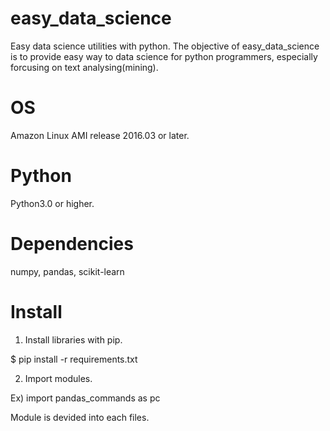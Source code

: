 # easy_data_science
Easy data science utilities with python. The objective of easy_data_science is to provide easy way to data science for python programmers, especially forcusing on text analysing(mining).

# OS
Amazon Linux AMI release 2016.03 or later.

# Python
Python3.0 or higher.

# Dependencies
numpy, pandas, scikit-learn

# Install

1. Install libraries with pip.

$ pip install -r requirements.txt

2. Import modules.

Ex)
import pandas_commands as pc

Module is devided into each files. 
